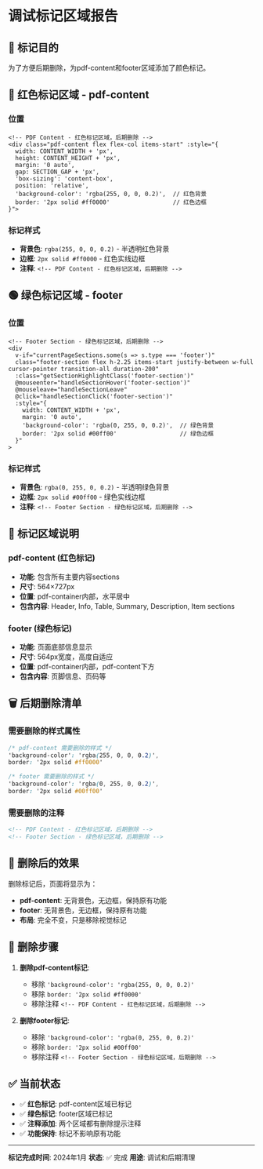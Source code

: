 # 调试标记区域报告

## 🎯 标记目的

为了方便后期删除，为pdf-content和footer区域添加了颜色标记。

## 🔴 红色标记区域 - pdf-content

### 位置
```vue
<!-- PDF Content - 红色标记区域，后期删除 -->
<div class="pdf-content flex flex-col items-start" :style="{
  width: CONTENT_WIDTH + 'px', 
  height: CONTENT_HEIGHT + 'px', 
  margin: '0 auto', 
  gap: SECTION_GAP + 'px',
  'box-sizing': 'content-box',
  position: 'relative',
  'background-color': 'rgba(255, 0, 0, 0.2)',  // 红色背景
  border: '2px solid #ff0000'                  // 红色边框
}">
```

### 标记样式
- **背景色**: `rgba(255, 0, 0, 0.2)` - 半透明红色背景
- **边框**: `2px solid #ff0000` - 红色实线边框
- **注释**: `<!-- PDF Content - 红色标记区域，后期删除 -->`

## 🟢 绿色标记区域 - footer

### 位置
```vue
<!-- Footer Section - 绿色标记区域，后期删除 -->
<div 
  v-if="currentPageSections.some(s => s.type === 'footer')" 
  class="footer-section flex h-2.25 items-start justify-between w-full cursor-pointer transition-all duration-200"
  :class="getSectionHighlightClass('footer-section')"
  @mouseenter="handleSectionHover('footer-section')"
  @mouseleave="handleSectionLeave"
  @click="handleSectionClick('footer-section')"
  :style="{
    width: CONTENT_WIDTH + 'px',
    margin: '0 auto',
    'background-color': 'rgba(0, 255, 0, 0.2)',  // 绿色背景
    border: '2px solid #00ff00'                  // 绿色边框
  }"
>
```

### 标记样式
- **背景色**: `rgba(0, 255, 0, 0.2)` - 半透明绿色背景
- **边框**: `2px solid #00ff00` - 绿色实线边框
- **注释**: `<!-- Footer Section - 绿色标记区域，后期删除 -->`

## 📍 标记区域说明

### pdf-content (红色标记)
- **功能**: 包含所有主要内容sections
- **尺寸**: 564×727px
- **位置**: pdf-container内部，水平居中
- **包含内容**: Header, Info, Table, Summary, Description, Item sections

### footer (绿色标记)
- **功能**: 页面底部信息显示
- **尺寸**: 564px宽度，高度自适应
- **位置**: pdf-container内部，pdf-content下方
- **包含内容**: 页脚信息、页码等

## 🗑️ 后期删除清单

### 需要删除的样式属性
```css
/* pdf-content 需要删除的样式 */
'background-color': 'rgba(255, 0, 0, 0.2)',
border: '2px solid #ff0000'

/* footer 需要删除的样式 */
'background-color': 'rgba(0, 255, 0, 0.2)',
border: '2px solid #00ff00'
```

### 需要删除的注释
```html
<!-- PDF Content - 红色标记区域，后期删除 -->
<!-- Footer Section - 绿色标记区域，后期删除 -->
```

## 🎯 删除后的效果

删除标记后，页面将显示为：
- **pdf-content**: 无背景色，无边框，保持原有功能
- **footer**: 无背景色，无边框，保持原有功能
- **布局**: 完全不变，只是移除视觉标记

## 📝 删除步骤

1. **删除pdf-content标记**:
   - 移除 `'background-color': 'rgba(255, 0, 0, 0.2)'`
   - 移除 `border: '2px solid #ff0000'`
   - 移除注释 `<!-- PDF Content - 红色标记区域，后期删除 -->`

2. **删除footer标记**:
   - 移除 `'background-color': 'rgba(0, 255, 0, 0.2)'`
   - 移除 `border: '2px solid #00ff00'`
   - 移除注释 `<!-- Footer Section - 绿色标记区域，后期删除 -->`

## ✅ 当前状态

- ✅ **红色标记**: pdf-content区域已标记
- ✅ **绿色标记**: footer区域已标记
- ✅ **注释添加**: 两个区域都有删除提示注释
- ✅ **功能保持**: 标记不影响原有功能

---

**标记完成时间**: 2024年1月
**状态**: ✅ 完成
**用途**: 调试和后期清理











